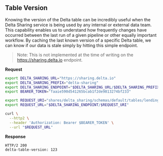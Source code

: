 ## Table Version
Knowing the version of the Delta table can be incredibly useful when the Delta Sharing service is being used by any internal or external data team. This capability enables us to understand how frequently changes have occurred between the last run of a given pipeline or other equally important workflow. By caching the last known version of a specific Delta table, we can know if our data is stale simply by hitting this simple endpoint.

> Note: This is not implemented at the time of writing on the https://sharing.delta.io endpoint.

**Request**
~~~bash
export DELTA_SHARING_URL="https://sharing.delta.io"
export DELTA_SHARING_PREFIX="delta-sharing"
export DELTA_SHARING_ENDPOINT="$DELTA_SHARING_URL/$DELTA_SHARING_PREFIX"
export BEARER_TOKEN="faaie590d541265bcab1f2de9813274bf233"

export REQUEST_URI="shares/delta_sharing/schemas/default/tables/lending_club/version"
export REQUEST_URL="$DELTA_SHARING_ENDPOINT/$REQUEST_URI"

curl \
  --http2 \
  --header 'Authorization: Bearer $BEARER_TOKEN' \
  --url "$REQUEST_URL"
~~~

**Response**
~~~bash
HTTP/2 200
delta-table-version: 123
~~~